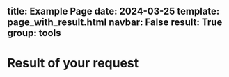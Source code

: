 title: Example Page
date: 2024-03-25
template: page_with_result.html
navbar: False
result: True
group: tools
---

# Result of your request


